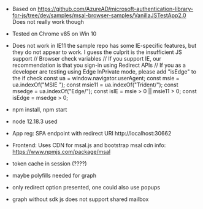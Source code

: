 - Based on https://github.com/AzureAD/microsoft-authentication-library-for-js/tree/dev/samples/msal-browser-samples/VanillaJSTestApp2.0
Does not really work though

- Tested on Chrome v85 on Win 10

- Does not work in IE11 the sample repo has some IE-specific features, but
  they do not appear to work. I guess the culprit is the insufficient JS
  support
// Browser check variables
// If you support IE, our recommendation is that you sign-in using Redirect APIs
// If you as a developer are testing using Edge InPrivate mode, please add "isEdge" to the if check
const ua = window.navigator.userAgent;
const msie = ua.indexOf("MSIE ");
const msie11 = ua.indexOf("Trident/");
const msedge = ua.indexOf("Edge/");
const isIE = msie > 0 || msie11 > 0;
const isEdge = msedge > 0;


- npm install, npm start

- node 12.18.3 used

- App reg: SPA endpoint with redirect URI http://localhost:30662

- Frontend: Uses CDN for msal.js and bootstrap
msal cdn info: https://www.npmjs.com/package/msal

- token cache in session (????)

- maybe polyfills needed for graph

- only redirect option presented, one could also use popups

- graph without sdk js does not support shared mailbox
